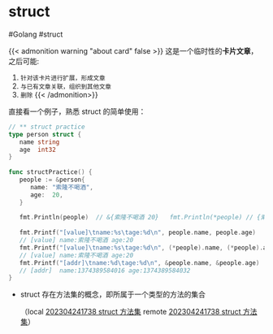 # struct

<!--more-->

#Golang #struct 

{{< admonition warning "about card" false >}}
这是一个临时性的**卡片文章**，之后可能:
1. `针对该卡片进行扩展，形成文章`
2. `与已有文章关联，组织到其他文章`
3. `删除`
{{< /admonition>}}


直接看一个例子，熟悉 struct 的简单使用：
```go
// ** struct practice  
type person struct {  
   name string  
   age  int32  
}  
  
func structPractice() {  
   people := &person{  
      name: "索隆不喝酒",  
      age:  20,  
   }  
  
   fmt.Println(people)  // &{索隆不喝酒 20}   fmt.Println(*people) // {索隆不喝酒 20}   fmt.Println(&people) // 0x1400000e038  
  
   fmt.Printf("[value]\tname:%s\tage:%d\n", people.name, people.age)  
   // [value] name:索隆不喝酒 age:20   
   fmt.Printf("[value]\tname:%s\tage:%d\n", (*people).name, (*people).age)  
   // [value] name:索隆不喝酒 age:20   
   fmt.Printf("[addr]\tname:%d\tage:%d\n", &people.name, &people.age)  
   // [addr]  name:1374389584016 age:1374389584032  
}
```

- struct 存在方法集的概念，即所属于一个类型的方法的集合

	（local [202304241738 struct 方法集](content/posts/go/golang-why/202304241738%20struct%20方法集.md) remote [202304241738 struct 方法集](http://honghuiqiang.com/202304241738-struct-%E6%96%B9%E6%B3%95%E9%9B%86)）
